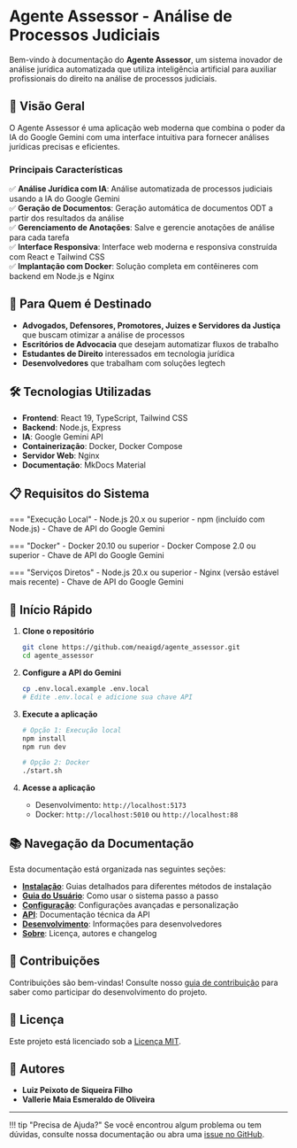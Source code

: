 # Agente Assessor - Análise de Processos Judiciais

Bem-vindo à documentação do **Agente Assessor**, um sistema inovador de análise jurídica automatizada que utiliza inteligência artificial para auxiliar profissionais do direito na análise de processos judiciais.

## 🚀 Visão Geral

O Agente Assessor é uma aplicação web moderna que combina o poder da IA do Google Gemini com uma interface intuitiva para fornecer análises jurídicas precisas e eficientes.

### Principais Características

✅ **Análise Jurídica com IA**: Análise automatizada de processos judiciais usando a IA do Google Gemini  
✅ **Geração de Documentos**: Geração automática de documentos ODT a partir dos resultados da análise  
✅ **Gerenciamento de Anotações**: Salve e gerencie anotações de análise para cada tarefa  
✅ **Interface Responsiva**: Interface web moderna e responsiva construída com React e Tailwind CSS  
✅ **Implantação com Docker**: Solução completa em contêineres com backend em Node.js e Nginx  

## 🎯 Para Quem é Destinado

- **Advogados, Defensores, Promotores, Juizes e Servidores da Justiça** que buscam otimizar a análise de processos
- **Escritórios de Advocacia** que desejam automatizar fluxos de trabalho
- **Estudantes de Direito** interessados em tecnologia jurídica
- **Desenvolvedores** que trabalham com soluções legtech

## 🛠️ Tecnologias Utilizadas

- **Frontend**: React 19, TypeScript, Tailwind CSS
- **Backend**: Node.js, Express
- **IA**: Google Gemini API
- **Containerização**: Docker, Docker Compose
- **Servidor Web**: Nginx
- **Documentação**: MkDocs Material

## 📋 Requisitos do Sistema

=== "Execução Local"
    - Node.js 20.x ou superior
    - npm (incluído com Node.js)
    - Chave de API do Google Gemini

=== "Docker"
    - Docker 20.10 ou superior
    - Docker Compose 2.0 ou superior
    - Chave de API do Google Gemini

=== "Serviços Diretos"
    - Node.js 20.x ou superior
    - Nginx (versão estável mais recente)
    - Chave de API do Google Gemini

## 🚀 Início Rápido

1. **Clone o repositório**
   ```bash
   git clone https://github.com/neaigd/agente_assessor.git
   cd agente_assessor
   ```

2. **Configure a API do Gemini**
   ```bash
   cp .env.local.example .env.local
   # Edite .env.local e adicione sua chave API
   ```

3. **Execute a aplicação**
   ```bash
   # Opção 1: Execução local
   npm install
   npm run dev
   
   # Opção 2: Docker
   ./start.sh
   ```

4. **Acesse a aplicação**
   - Desenvolvimento: `http://localhost:5173`
   - Docker: `http://localhost:5010` ou `http://localhost:88`

## 📚 Navegação da Documentação

Esta documentação está organizada nas seguintes seções:

- **[Instalação](installation/requirements.md)**: Guias detalhados para diferentes métodos de instalação
- **[Guia do Usuário](user-guide/getting-started.md)**: Como usar o sistema passo a passo
- **[Configuração](configuration/environment.md)**: Configurações avançadas e personalização
- **[API](api/reference.md)**: Documentação técnica da API
- **[Desenvolvimento](development/architecture.md)**: Informações para desenvolvedores
- **[Sobre](about/license.md)**: Licença, autores e changelog

## 🤝 Contribuições

Contribuições são bem-vindas! Consulte nosso [guia de contribuição](development/contributing.md) para saber como participar do desenvolvimento do projeto.

## 📄 Licença

Este projeto está licenciado sob a [Licença MIT](about/license.md).

## 👥 Autores

- **Luiz Peixoto de Siqueira Filho**
- **Vallerie Maia Esmeraldo de Oliveira**

---

!!! tip "Precisa de Ajuda?"
    Se você encontrou algum problema ou tem dúvidas, consulte nossa documentação ou abra uma [issue no GitHub](https://github.com/username/agente_assessor/issues).
